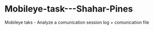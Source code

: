# Mobileye-task---Shahar-Pines
Mobileye taks - Analyze a comunication session log + comunication file
